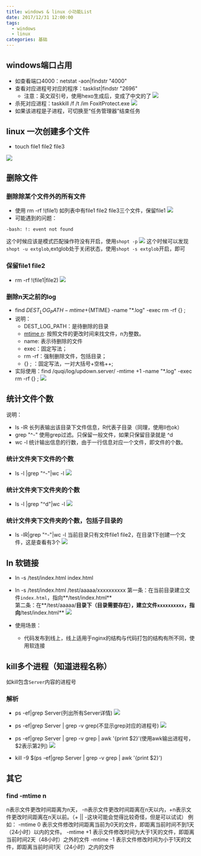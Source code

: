 ```yaml
---
title: windows & linux 小功能List
date: 2017/12/31 12:00:00
tags:
  - windows
  - linux
categories: 基础
---
```


## windows端口占用
  - 如查看端口4000：netstat -aon|findstr "4000"
  - 查看对应进程号对应的程序：tasklist|findstr "2696"
    - 注意：英文双引号，使用hexo生成后，变成了中文的了
  ![](https://img.ryoma.top/MiniFunctionList/8.png)
  - 杀死对应进程：taskkill /f /t /im FoxitProtect.exe
  ![](https://img.ryoma.top/MiniFunctionList/9.png)
  - 如果该进程是子进程，可切换至“任务管理器”结束任务
  
## linux 一次创建多个文件
  - touch file1 file2 file3
  
  ![](https://img.ryoma.top/MiniFunctionList/1.png)
<!-- more -->

## 删除文件
### 删除除某个文件外的所有文件
  - 使用 rm -rf !(file1)
  如列表中有file1 file2 file3三个文件，保留file1
    ![](https://img.ryoma.top/MiniFunctionList/2.png)
  - 可能遇到的问题：
  ```
  -bash: !: event not found
  ```
  这个时候应该是模式匹配操作符没有开启，使用```shopt -p```
  ![](https://img.ryoma.top/MiniFunctionList/3.png)
  这个时候可以发现```shopt -u extglob```,extglob处于关闭状态，使用```shopt -s extglob```开启，即可

### 保留file1 file2
  - rm -rf !(file1|file2)
  ![](https://img.ryoma.top/MiniFunctionList/4.png)

### 删除n天之前的log
- find ${DEST_LOG_PATH} -mtime +${MTIME} -name "*.log" -exec rm -rf {} \;
- 说明：
  - DEST_LOG_PATH：是待删除的目录
  - [mtime n](#find-mtime-n): 按照文件的更改时间来找文件，n为整数。
  - name: 表示待删除的文件
  - exec：固定写法；
  - rm -rf：强制删除文件，包括目录；
  - {} \; ：固定写法，一对大括号+空格+\+; 
- 实际使用：find /quqi/log/updown.server/ -mtime +1 -name "*.log" -exec rm -rf {} \;
![](https://img.ryoma.top/MiniFunctionList/10.png)



## 统计文件个数
  说明：
  - ls -lR
  长列表输出该目录下文件信息，R代表子目录（同理，使用ll也ok）
  - grep "^-"
  使用grep过滤。只保留一般文件，如果只保留目录就是 ^d
  - wc -l
  统计输出信息的行数，由于一行信息对应一个文件，即文件的个数。

### 统计文件夹下文件的个数
  - ls -l |grep "^-"|wc -l
  ![](https://img.ryoma.top/MiniFunctionList/5.png)

### 统计文件夹下文件夹的个数
  - ls -l |grep "^d"|wc -l
  ![](https://img.ryoma.top/MiniFunctionList/6.png)

### 统计文件夹下文件夹的个数，包括子目录的
  - ls -lR|grep "^-"|wc -l
  当前目录只有文件file1 file2，在目录1下创建一个文件，这是查看有3个
  ![](https://img.ryoma.top/MiniFunctionList/7.png)

## ln 软链接
- ln -s /test/index.html index.html
- ln -s /test/index.html /test/aaaaa/xxxxxxxxxx
第一条：在当前目录建立文件```index.html```，指向**/test/index.html** <br>
第二条：在**/test/aaaaa/**目录下（目录需要存在），建立文件```xxxxxxxxxx```，指向**/test/index.html**
 ![](https://img.ryoma.top/MiniFunctionList/11.png)

- 使用场景：
  - 代码发布到线上，线上适用于nginx的结构与代码打包的结构有所不同，使用软连接

## kill多个进程（知道进程名称）
如kill包含`Server`内容的进程号

### 解析
- ps -ef|grep Server(列出所有Server详情)
 ![](https://img.ryoma.top/MiniFunctionList/12.png)
- ps -ef|grep Server | grep -v grep(不显示grep对应的进程号)
 ![](https://img.ryoma.top/MiniFunctionList/13.png)
- ps -ef|grep Server | grep -v grep | awk '{print $2}'(使用awk输出进程号，$2表示第2列)
 ![](https://img.ryoma.top/MiniFunctionList/14.png)

- kill -9 $(ps -ef|grep Server | grep -v grep | awk '{print $2}')

## 其它
### find -mtime n
n表示文件更改时间距离为n天， -n表示文件更改时间距离在n天以内，+n表示文件更改时间距离在n天以前。（+ || -这块可能会觉得比较奇怪，但是可以试试）
例如：
-mtime 0 表示文件修改时间距离当前为0天的文件，即距离当前时间不到1天（24小时）以内的文件。
-mtime +1 表示文件修改时间为大于1天的文件，即距离当前时间2天（48小时）之外的文件
-mtime -1 表示文件修改时间为小于1天的文件，即距离当前时间1天（24小时）之内的文件